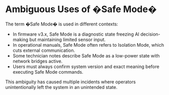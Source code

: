 # Ambiguous Uses of �Safe Mode�

The term �Safe Mode� is used in different contexts:

- In firmware v3.x, Safe Mode is a diagnostic state freezing AI decision-making but maintaining limited sensor input.
- In operational manuals, Safe Mode often refers to Isolation Mode, which cuts external communication.
- Some technician notes describe Safe Mode as a low-power state with network bridges active.
- Users must always confirm system version and exact meaning before executing Safe Mode commands.

This ambiguity has caused multiple incidents where operators unintentionally left the system in an unintended state.
